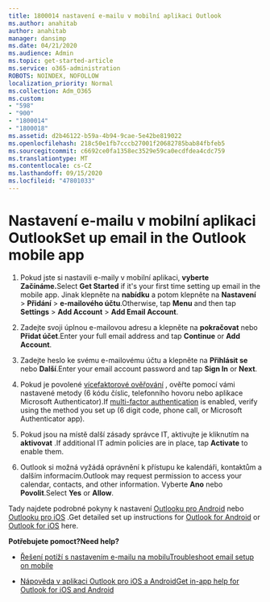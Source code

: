 ```yaml
---
title: 1800014 nastavení e-mailu v mobilní aplikaci Outlook
ms.author: anahitab
author: anahitab
manager: dansimp
ms.date: 04/21/2020
ms.audience: Admin
ms.topic: get-started-article
ms.service: o365-administration
ROBOTS: NOINDEX, NOFOLLOW
localization_priority: Normal
ms.collection: Adm_O365
ms.custom:
- "598"
- "900"
- "1800014"
- "1800018"
ms.assetid: d2b46122-b59a-4b94-9cae-5e42be819022
ms.openlocfilehash: 218c50e1fb7cccb27001f20682785bab84fbfeb5
ms.sourcegitcommit: c6692ce0fa1358ec3529e59ca0ecdfdea4cdc759
ms.translationtype: MT
ms.contentlocale: cs-CZ
ms.lasthandoff: 09/15/2020
ms.locfileid: "47801033"
---
```

# <a name="set-up-email-in-the-outlook-mobile-app"></a><span data-ttu-id="91791-102">Nastavení e-mailu v mobilní aplikaci Outlook</span><span class="sxs-lookup"><span data-stu-id="91791-102">Set up email in the Outlook mobile app</span></span>

1. <span data-ttu-id="91791-103">Pokud jste si nastavili e-maily v mobilní aplikaci, **vyberte Začínáme.**</span><span class="sxs-lookup"><span data-stu-id="91791-103">Select **Get Started** if it's your first time setting up email in the mobile app.</span></span> <span data-ttu-id="91791-104">Jinak klepněte na **nabídku** a potom klepněte na **Nastavení** \> **Přidání** \> **e-mailového účtu**.</span><span class="sxs-lookup"><span data-stu-id="91791-104">Otherwise, tap **Menu** and then tap **Settings** \> **Add Account** \> **Add Email Account**.</span></span>

2. <span data-ttu-id="91791-105">Zadejte svoji úplnou e-mailovou adresu a klepněte na **pokračovat** nebo **Přidat účet**.</span><span class="sxs-lookup"><span data-stu-id="91791-105">Enter your full email address and tap **Continue** or **Add Account**.</span></span>

3. <span data-ttu-id="91791-106">Zadejte heslo ke svému e-mailovému účtu a klepněte na **Přihlásit se** nebo **Další**.</span><span class="sxs-lookup"><span data-stu-id="91791-106">Enter your email account password and tap **Sign In** or **Next**.</span></span>

4. <span data-ttu-id="91791-107">Pokud je povolené [vícefaktorové ověřování](https://docs.microsoft.com/microsoft-365/admin/security-and-compliance/set-up-multi-factor-authentication) , ověřte pomocí vámi nastavené metody (6 kódu číslic, telefonního hovoru nebo aplikace Microsoft Authenticator).</span><span class="sxs-lookup"><span data-stu-id="91791-107">If [multi-factor authentication](https://docs.microsoft.com/microsoft-365/admin/security-and-compliance/set-up-multi-factor-authentication) is enabled, verify using the method you set up (6 digit code, phone call, or Microsoft Authenticator app).</span></span>

5. <span data-ttu-id="91791-108">Pokud jsou na místě další zásady správce IT, aktivujte je kliknutím na **aktivovat** .</span><span class="sxs-lookup"><span data-stu-id="91791-108">If additional IT admin policies are in place, tap **Activate** to enable them.</span></span>

6. <span data-ttu-id="91791-109">Outlook si možná vyžádá oprávnění k přístupu ke kalendáři, kontaktům a dalším informacím.</span><span class="sxs-lookup"><span data-stu-id="91791-109">Outlook may request permission to access your calendar, contacts, and other information.</span></span> <span data-ttu-id="91791-110">Vyberte **Ano** nebo **Povolit**.</span><span class="sxs-lookup"><span data-stu-id="91791-110">Select **Yes** or **Allow**.</span></span>

<span data-ttu-id="91791-111">Tady najdete podrobné pokyny k nastavení [Outlooku pro Android](https://support.office.com/article/886db551-8dfa-4fd5-b835-f8e532091872.aspx) nebo [Outlooku pro iOS](https://support.office.com/article/b2de2161-cc1d-49ef-9ef9-81acd1c8e234.aspx) .</span><span class="sxs-lookup"><span data-stu-id="91791-111">Get detailed set up instructions for [Outlook for Android](https://support.office.com/article/886db551-8dfa-4fd5-b835-f8e532091872.aspx) or [Outlook for iOS](https://support.office.com/article/b2de2161-cc1d-49ef-9ef9-81acd1c8e234.aspx) here.</span></span>
  
 <span data-ttu-id="91791-112">**Potřebujete pomoct?**</span><span class="sxs-lookup"><span data-stu-id="91791-112">**Need help?**</span></span>
  
- [<span data-ttu-id="91791-113">Řešení potíží s nastavením e-mailu na mobilu</span><span class="sxs-lookup"><span data-stu-id="91791-113">Troubleshoot email setup on mobile</span></span>](https://support.office.com/article/a264ef01-9c88-48fb-9285-7017e4f31f02.aspx)

- [<span data-ttu-id="91791-114">Nápověda v aplikaci Outlook pro iOS a Android</span><span class="sxs-lookup"><span data-stu-id="91791-114">Get in-app help for Outlook for iOS and Android</span></span>](https://support.office.com/article/218a22d1-9fa5-4889-b689-de1c63493243.aspx#ID0EAABAAA=Contact_Support)
